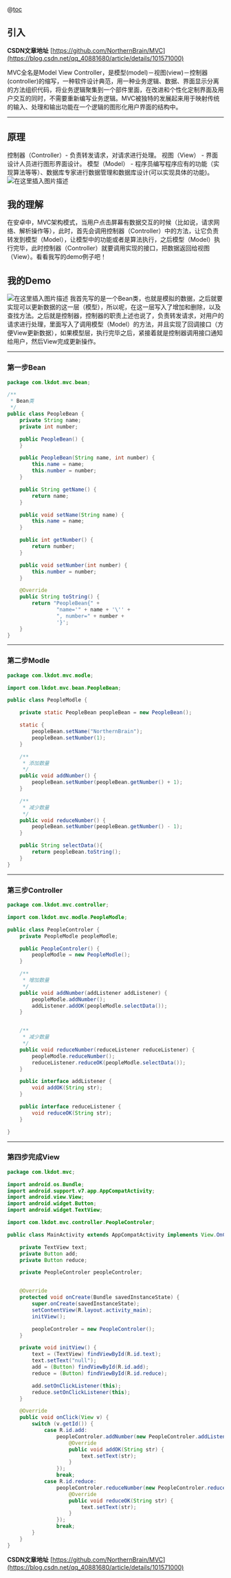 @[toc](MVC文章目录)

## 引入
**CSDN文章地址**    [https://github.com/NorthernBrain/MVC](https://blog.csdn.net/qq_40881680/article/details/101571000)

MVC全名是Model View Controller，是模型(model)－视图(view)－控制器(controller)的缩写，一种软件设计典范，用一种业务逻辑、数据、界面显示分离的方法组织代码，将业务逻辑聚集到一个部件里面，在改进和个性化定制界面及用户交互的同时，不需要重新编写业务逻辑。MVC被独特的发展起来用于映射传统的输入、处理和输出功能在一个逻辑的图形化用户界面的结构中。

----
## 原理
控制器（Controller）- 负责转发请求，对请求进行处理。
视图（View） - 界面设计人员进行图形界面设计。
模型（Model） - 程序员编写程序应有的功能（实现算法等等）、数据库专家进行数据管理和数据库设计(可以实现具体的功能)。
![在这里插入图片描述](https://img-blog.csdnimg.cn/20190927235548329.png)
## 我的理解
在安卓中，MVC架构模式，当用户点击屏幕有数据交互的时候（比如说，请求网络、解析操作等），此时，首先会调用控制器（Controller）中的方法，让它负责转发到模型（Model），让模型中的功能或者是算法执行，之后模型（Model）执行完毕，此时控制器（Controller）就要调用实现的接口，把数据返回给视图（View）。看看我写的demo例子吧！

## 我的Demo
![在这里插入图片描述](https://img-blog.csdnimg.cn/20190928000436771.png?x-oss-process=image/watermark,type_ZmFuZ3poZW5naGVpdGk,shadow_10,text_aHR0cHM6Ly9ibG9nLmNzZG4ubmV0L3FxXzQwODgxNjgw,size_12,color_FFFFFF,t_10)
我首先写的是一个Bean类，也就是模拟的数据，之后就要实现可以更新数据的这一层（模型），所以呢，在这一层写入了增加和删除，以及查找方法。之后就是控制器，控制器的职责上述也说了，负责转发请求，对用户的请求进行处理，里面写入了调用模型（Model）的方法，并且实现了回调接口（方便View更新数据），如果模型层，执行完毕之后，紧接着就是控制器调用接口通知给用户，然后View完成更新操作。

----
### 第一步Bean
````java
package com.lkdot.mvc.bean;

/**
 * Bean类
 */
public class PeopleBean {
    private String name;
    private int number;

    public PeopleBean() {
    }

    public PeopleBean(String name, int number) {
        this.name = name;
        this.number = number;
    }

    public String getName() {
        return name;
    }

    public void setName(String name) {
        this.name = name;
    }

    public int getNumber() {
        return number;
    }

    public void setNumber(int number) {
        this.number = number;
    }

    @Override
    public String toString() {
        return "PeopleBean{" +
                "name='" + name + '\'' +
                ", number=" + number +
                '}';
    }
}

````


----
### 第二步Modle
````java
package com.lkdot.mvc.modle;

import com.lkdot.mvc.bean.PeopleBean;

public class PeopleModle {

    private static PeopleBean peopleBean = new PeopleBean();

    static {
        peopleBean.setName("NorthernBrain");
        peopleBean.setNumber(1);
    }

    /**
     * 添加数量
     */
    public void addNumber() {
        peopleBean.setNumber(peopleBean.getNumber() + 1);
    }

    /**
     * 减少数量
     */
    public void reduceNumber() {
        peopleBean.setNumber(peopleBean.getNumber() - 1);
    }

    public String selectData(){
        return peopleBean.toString();
    }
}
````
----
### 第三步Controller
````java
package com.lkdot.mvc.controller;

import com.lkdot.mvc.modle.PeopleModle;

public class PeopleControler {
    private PeopleModle peopleModle;

    public PeopleControler() {
        peopleModle = new PeopleModle();
    }

    /**
     * 增加数量
     */
    public void addNumber(addListener addListener) {
        peopleModle.addNumber();
        addListener.addOK(peopleModle.selectData());
    }


    /**
     * 减少数量
     */
    public void reduceNumber(reduceListener reduceListener) {
        peopleModle.reduceNumber();
        reduceListener.reduceOK(peopleModle.selectData());
    }

    public interface addListener {
        void addOK(String str);
    }

    public interface reduceListener {
        void reduceOK(String str);
    }

}

````
----
### 第四步完成View
````java
package com.lkdot.mvc;

import android.os.Bundle;
import android.support.v7.app.AppCompatActivity;
import android.view.View;
import android.widget.Button;
import android.widget.TextView;

import com.lkdot.mvc.controller.PeopleControler;

public class MainActivity extends AppCompatActivity implements View.OnClickListener {

    private TextView text;
    private Button add;
    private Button reduce;

    private PeopleControler peopleControler;


    @Override
    protected void onCreate(Bundle savedInstanceState) {
        super.onCreate(savedInstanceState);
        setContentView(R.layout.activity_main);
        initView();

        peopleControler = new PeopleControler();
    }

    private void initView() {
        text = (TextView) findViewById(R.id.text);
        text.setText("null");
        add = (Button) findViewById(R.id.add);
        reduce = (Button) findViewById(R.id.reduce);

        add.setOnClickListener(this);
        reduce.setOnClickListener(this);
    }

    @Override
    public void onClick(View v) {
        switch (v.getId()) {
            case R.id.add:
                peopleControler.addNumber(new PeopleControler.addListener(){
                    @Override
                    public void addOK(String str) {
                        text.setText(str);
                    }
                });
                break;
            case R.id.reduce:
                peopleControler.reduceNumber(new PeopleControler.reduceListener() {
                    @Override
                    public void reduceOK(String str) {
                        text.setText(str);
                    }
                });
                break;
        }
    }
}

````
**CSDN文章地址**    [https://github.com/NorthernBrain/MVC](https://blog.csdn.net/qq_40881680/article/details/101571000)
